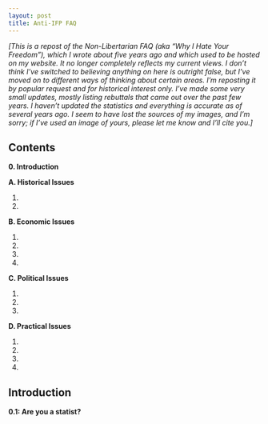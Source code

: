 ```yaml
---
layout: post
title: Anti-IFP FAQ
---
```



*[This is a repost of the Non-Libertarian FAQ (aka “Why I Hate Your Freedom”), which I wrote about five years ago and which used to be hosted on my website. It no longer completely reflects my current views. I don’t think I’ve switched to believing anything on here is outright false, but I’ve moved on to different ways of thinking about certain areas. I’m reposting it by popular request and for historical interest only. I’ve made some very small updates, mostly listing rebuttals that came out over the past few years. I haven’t updated the statistics and everything is accurate as of several years ago. I seem to have lost the sources of my images, and I’m sorry; if I’ve used an image of yours, please let me know and I’ll cite you.]*

## Contents

**0. Introduction**

**A. Historical Issues**

1. 

2. 

**B. Economic Issues**

1.

2.

3. 

4. 

**C. Political Issues**

1.
2.
3. 

**D. Practical Issues**

1.
2. 
3.
4. 

## Introduction

**0.1: Are you a statist?**
